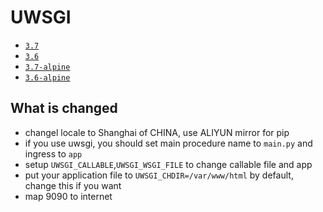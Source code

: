 # UWSGI


* [`3.7`](https://github.com/kuituoshi/docker/blob/master/uwsgi/3.7/Dockerfile)
* [`3.6`](https://github.com/kuituoshi/docker/blob/master/uwsgi/3.6/Dockerfile)
* [`3.7-alpine`](https://github.com/kuituoshi/docker/blob/master/uwsgi/3.7-alpine/Dockerfile)
* [`3.6-alpine`](https://github.com/kuituoshi/docker/blob/master/uwsgi/3.6-alpine/Dockerfile)



## What is changed

* changel locale to Shanghai of CHINA, use ALIYUN mirror for pip
* if you use uwsgi, you should set main procedure name to  `main.py` and ingress to `app`
* setup `UWSGI_CALLABLE`,`UWSGI_WSGI_FILE` to change callable file and app
* put your application file to `UWSGI_CHDIR=/var/www/html` by default, change this if you want
* map 9090 to internet